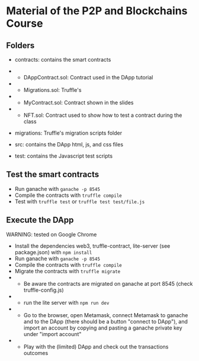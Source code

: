 # Material of the P2P and Blockchains Course

## Folders

- contracts: contains the smart contracts
- - DAppContract.sol: Contract used in the DApp tutorial
- - Migrations.sol: Truffle's
- - MyContract.sol: Contract shown in the slides
- - NFT.sol: Contract used to show how to test a contract during the class

- migrations: Truffle's migration scripts folder

- src: contains the DApp html, js, and css files

- test: contains the Javascript test scripts

## Test the smart contracts

- Run ganache with ``ganache -p 8545``
- Compile the contracts with ``truffle compile``
- Test with ``truffle test`` or  ``truffle test test/file.js``

## Execute the DApp

WARNING: tested on Google Chrome

- Install the dependencies web3, truffle-contract, lite-server (see package.json) with ``npm install``
- Run ganache with ``ganache -p 8545``
- Compile the contracts with ``truffle compile``
- Migrate the contracts with ``truffle migrate``
- - Be aware the contracts are migrated on ganache at port 8545 (check truffle-config.js)
- - run the lite server with  ``npm run dev``
- - Go to the browser, open Metamask, connect Metamask to ganache and to the DApp (there should be a button "connect to DApp"), and import an account by copying and pasting a ganache private key under "import account"
- - Play with the (limited) DApp and check out the transactions outcomes
